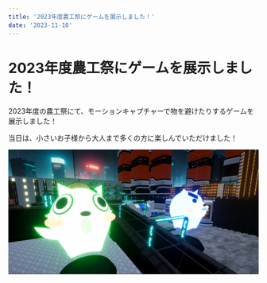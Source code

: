 ```yaml
---
title: '2023年度農工祭にゲームを展示しました！'
date: '2023-11-10'
---
```


# 2023年度農工祭にゲームを展示しました！

2023年度の農工祭にて、モーションキャプチャーで物を避けたりするゲームを展示しました！

当日は、小さいお子様から大人まで多くの方に楽しんでいただけました！

![image](./image.webp)
